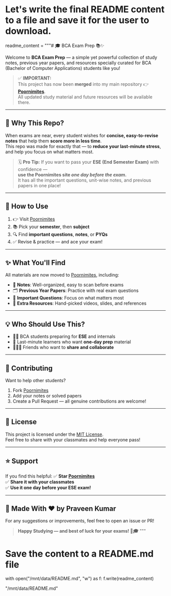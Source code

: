 # Let's write the final README content to a file and save it for the user to download.

readme_content = """# 🎓 BCA Exam Prep 📚✨

Welcome to **BCA Exam Prep** — a simple yet powerful collection of study notes, previous year papers, and resources specially curated for BCA (Bachelor of Computer Applications) students like you!  

> ✅ **IMPORTANT:**  
> This project has now been **merged** into my main repository 👉 [**Poornimites**](https://github.com/Praveen-Kumar-404/Poornimites).  
> All updated study material and future resources will be available there.  

---

## 📌 Why This Repo?

When exams are near, every student wishes for **concise, easy-to-revise notes** that help them **score more in less time**.  
This repo was made for exactly that — to **reduce your last-minute stress**, and help you focus on what matters most.

> 🗓️ **Pro Tip:** If you want to pass your **ESE (End Semester Exam)** with confidence —  
> **use the Poornimites site *one day before the exam*.**  
> It has all the important questions, unit-wise notes, and previous papers in one place!

---

## 🚀 How to Use

1. 👉 Visit [Poornimites](https://github.com/Praveen-Kumar-404/Poornimites)
2. 📚 Pick your **semester**, then **subject**
3. 🔍 Find **important questions**, **notes**, or **PYQs**
4. ✅ Revise & practice — and ace your exam!

---

## ✨ What You'll Find

All materials are now moved to [Poornimites](https://github.com/Praveen-Kumar-404/Poornimites), including:
- 📄 **Notes**: Well-organized, easy to scan before exams
- 🗂️ **Previous Year Papers**: Practice with real exam questions
- 📝 **Important Questions**: Focus on what matters most
- 🔗 **Extra Resources**: Hand-picked videos, slides, and references

---

## 💡 Who Should Use This?

- 🧑‍🎓 BCA students preparing for **ESE** and internals
- 📅 Last-minute learners who want **one-day prep** material
- 🧑‍🤝‍🧑 Friends who want to **share and collaborate**

---

## 🤝 Contributing

Want to help other students?
1. Fork [Poornimites](https://github.com/Praveen-Kumar-404/Poornimites)
2. Add your notes or solved papers
3. Create a Pull Request — all genuine contributions are welcome!

---

## 📜 License

This project is licensed under the [MIT License](LICENSE).  
Feel free to share with your classmates and help everyone pass!

---

## ⭐ Support

If you find this helpful:
✅ **Star [Poornimites](https://github.com/Praveen-Kumar-404/Poornimites)**  
✅ **Share it with your classmates**  
✅ **Use it one day before your ESE exam!**

---

## 🙌 Made With ❤️ by Praveen Kumar

For any suggestions or improvements, feel free to open an issue or PR!

> **Happy Studying — and best of luck for your exams! 💯🎓**
"""

# Save the content to a README.md file
with open("/mnt/data/README.md", "w") as f:
    f.write(readme_content)

"/mnt/data/README.md"
